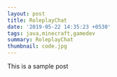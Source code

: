 ```yaml
---
layout: post
title: RoleplayChat
date: '2019-05-22 14:35:23 +0530'
tags: java,minecraft,gamedev
summary: RoleplayChat
thumbnail: code.jpg
---
```


This is a sample post
